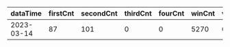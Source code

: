 |dataTime|firstCnt|secondCnt|thirdCnt|fourCnt|winCnt|vrate|wrate|
|-|-|-|-|-|-|-|-|
|2023-03-14|87|101|0|0|5270|0%|0%|